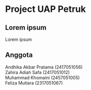# Project UAP Petruk
## Lorem ipsum
Lorem ipsum
## Anggota
Andhika Akbar Pratama (2417051056)
</br> Zahira Adiah Safa (2417051012)
</br> Muhammad Khomaini (2457051005)
</br> Feliza Mutiara (2317051067)

